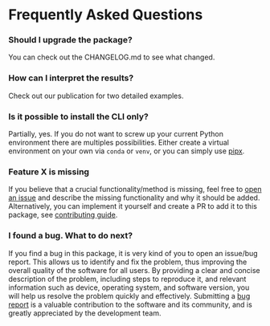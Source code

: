 # Frequently Asked Questions

### Should I upgrade the package?
You can check out the CHANGELOG.md to see what changed.

### How can I interpret the results?
Check out our publication for two detailed examples.

### Is it possible to install the CLI only?
Partially, yes. If you do not want to screw up your current Python environment
there are multiples possibilities. Either create a virtual environment on your
own via `conda` or `venv`, or you can simply use
[pipx](https://pypa.github.io/pipx/).

### Feature X is missing
If you believe that a crucial functionality/method is missing, feel free to
[open an issue](https://github.com/moldyn/normalized-mi/issues) and describe
the missing functionality and why it should be added. Alternatively, you can
implement it yourself and create a PR to add it to this package, see
[contributing guide](../contributing).


### I found a bug. What to do next?
If you find a bug in this package, it is very kind of you to open an issue/bug
report. This allows us to identify and fix the problem, thus improving the
overall quality of the software for all users. By providing a clear and concise
description of the problem, including steps to reproduce it, and relevant
information such as device, operating system, and software version, you will
help us resolve the problem quickly and effectively. Submitting a [bug
report](https://github.com/moldyn/normalized-mi/issues) is a valuable
contribution to the software and its community, and is greatly appreciated by
the development team.
